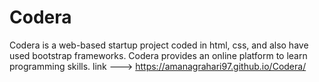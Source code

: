# Codera
Codera is a web-based startup project coded in html, css, and also have used bootstrap frameworks.
Codera provides an online platform to learn programming skills.
link --->  https://amanagrahari97.github.io/Codera/
